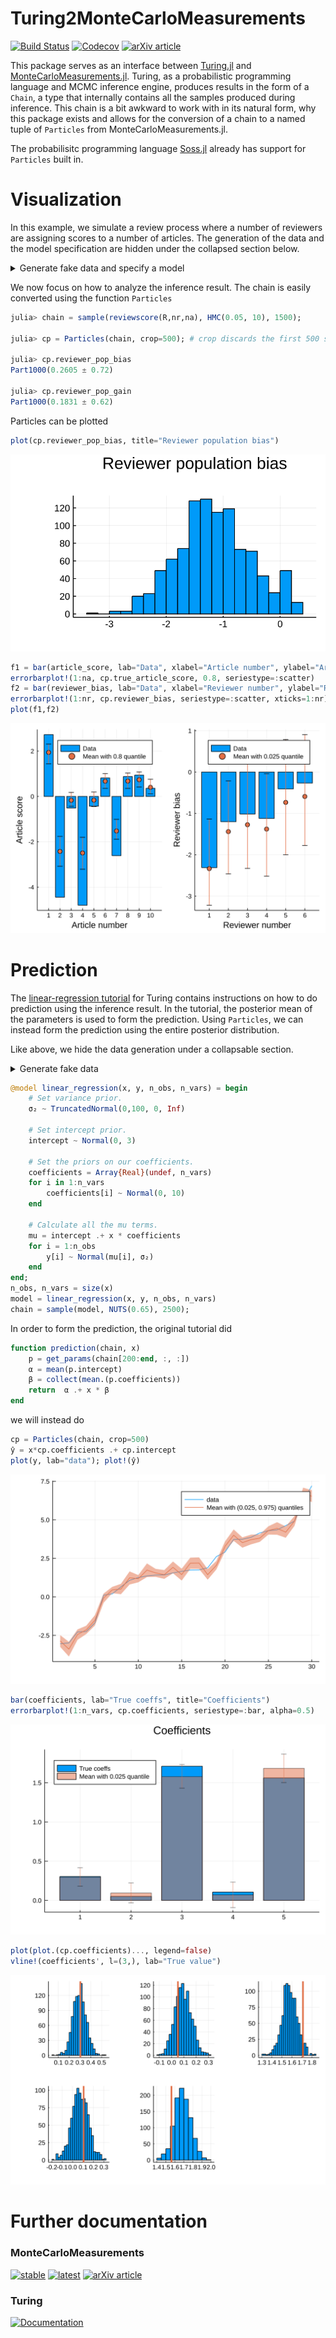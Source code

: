 # Turing2MonteCarloMeasurements

[![Build Status](https://travis-ci.org/baggepinnen/Turing2MonteCarloMeasurements.jl.svg?branch=master)](https://travis-ci.org/baggepinnen/Turing2MonteCarloMeasurements.jl)
[![Codecov](https://codecov.io/gh/baggepinnen/Turing2MonteCarloMeasurements.jl/branch/master/graph/badge.svg)](https://codecov.io/gh/baggepinnen/Turing2MonteCarloMeasurements.jl)
[![arXiv article](https://img.shields.io/badge/article-arXiv%3A2001.07625-B31B1B)](https://arxiv.org/abs/2001.07625)

This package serves as an interface between [Turing.jl](https://github.com/TuringLang/Turing.jl) and [MonteCarloMeasurements.jl](https://github.com/baggepinnen/MonteCarloMeasurements.jl). Turing, as a probabilistic programming language and MCMC inference engine, produces results in the form of a `Chain`, a type that internally contains all the samples produced during inference. This chain is a bit awkward to work with in its natural form, why this package exists and allows for the conversion of a chain to a named tuple of `Particles` from MonteCarloMeasurements.jl.

The probabilisitc programming language [Soss.jl](https://github.com/cscherrer/Soss.jl) already has support for `Particles` built in.

# Visualization
In this example, we simulate a review process where a number of reviewers are assigning scores to a number of articles. The generation of the data and the model specification are hidden under the collapsed section below.
<details>
<summary>Generate fake data and specify a model</summary>

```julia
using Turing, Distributions, Plots, Turing2MonteCarloMeasurements

nr = 5 # Number of reviewers
na = 10 # Number of articles
reviewer_bias = rand(Normal(0,1), nr)
article_score = rand(Normal(0,2), na)
R = clamp.([rand(Normal(r+a, 0.1)) for r in reviewer_bias, a in article_score], -5, 5)

Rmask = rand(Bool, size(R))
R = Rmask .* R
R = replace(Rmask, 0=>missing) .* R


m = @model reviewscore(R,nr,na) = begin
    reviewer_bias = Array{Real}(undef, nr)
    reviewer_gain = Array{Real}(undef, nr)
    true_article_score = Array{Real}(undef, na)
    reviewer_pop_bias ~ Normal(0,1)
    reviewer_pop_gain ~ Normal(1,1)
    for i = 1:nr
        reviewer_bias[i] ~ Normal(reviewer_pop_bias,1)
        reviewer_gain[i] ~ Normal(reviewer_pop_gain,1)
    end
    for j = 1:na
        true_article_score[j] ~ Normal(0,2.5)
    end
    rσ ~ TruncatedNormal(1,10,0,100)
    for j = 1:na
        for i = 1:nr
            R[i,j] ~ Normal(reviewer_bias[i] + true_article_score[j] + reviewer_gain[i]*true_article_score[j], rσ)
        end
    end
end
```
</details>


We now focus on how to analyze the inference result. The chain is easily converted using the function `Particles`
```julia
julia> chain = sample(reviewscore(R,nr,na), HMC(0.05, 10), 1500);

julia> cp = Particles(chain, crop=500); # crop discards the first 500 samples

julia> cp.reviewer_pop_bias
Part1000(0.2605 ± 0.72)

julia> cp.reviewer_pop_gain
Part1000(0.1831 ± 0.62)
```
Particles can be plotted
```julia
plot(cp.reviewer_pop_bias, title="Reviewer population bias")
```
![window](figs/rev_bias.svg)
```julia
f1 = bar(article_score, lab="Data", xlabel="Article number", ylabel="Article score", xticks=1:na)
errorbarplot!(1:na, cp.true_article_score, 0.8, seriestype=:scatter)
f2 = bar(reviewer_bias, lab="Data", xlabel="Reviewer number", ylabel="Reviewer bias")
errorbarplot!(1:nr, cp.reviewer_bias, seriestype=:scatter, xticks=1:nr)
plot(f1,f2)
```
![window](figs/articles.svg)


# Prediction
The [linear-regression tutorial](https://turing.ml/dev/tutorials/5-linearregression/) for Turing contains instructions on how to do prediction using the inference result. In the tutorial, the posterior mean of the parameters is used to form the prediction. Using `Particles`, we can instead form the prediction using the entire posterior distribution.

Like above, we hide the data generation under a collapsable section.

<details>
<summary>Generate fake data</summary>

```julia
using Turing, Turing2MonteCarloMeasurements, Distributions, MonteCarloMeasurements
coefficients = randn(5)
x = randn(30, 5)
y = x * coefficients .+ 1 .+ 0.4 .* randn.()
sI = sortperm(y)
y = y[sI]
x = x[sI,:]
```
</details>

```julia
@model linear_regression(x, y, n_obs, n_vars) = begin
    # Set variance prior.
    σ₂ ~ TruncatedNormal(0,100, 0, Inf)

    # Set intercept prior.
    intercept ~ Normal(0, 3)

    # Set the priors on our coefficients.
    coefficients = Array{Real}(undef, n_vars)
    for i in 1:n_vars
        coefficients[i] ~ Normal(0, 10)
    end

    # Calculate all the mu terms.
    mu = intercept .+ x * coefficients
    for i = 1:n_obs
        y[i] ~ Normal(mu[i], σ₂)
    end
end;
n_obs, n_vars = size(x)
model = linear_regression(x, y, n_obs, n_vars)
chain = sample(model, NUTS(0.65), 2500);
```

In order to form the prediction, the original tutorial did
```julia
function prediction(chain, x)
    p = get_params(chain[200:end, :, :])
    α = mean(p.intercept)
    β = collect(mean.(p.coefficients))
    return  α .+ x * β
end
```
we will instead do
```julia
cp = Particles(chain, crop=500)
ŷ = x*cp.coefficients .+ cp.intercept
plot(y, lab="data"); plot!(ŷ)
```
![window](figs/pred.svg)

```julia
bar(coefficients, lab="True coeffs", title="Coefficients")
errorbarplot!(1:n_vars, cp.coefficients, seriestype=:bar, alpha=0.5)
```
![window](figs/coeffs.svg)

```julia
plot(plot.(cp.coefficients)..., legend=false)
vline!(coefficients', l=(3,), lab="True value")
```
![window](figs/coeffs_hist.svg)

# Further documentation
### MonteCarloMeasurements
[![stable](https://img.shields.io/badge/docs-stable-blue.svg)](https://baggepinnen.github.io/MonteCarloMeasurements.jl/stable)
[![latest](https://img.shields.io/badge/docs-latest-blue.svg)](https://baggepinnen.github.io/MonteCarloMeasurements.jl/latest)
[![arXiv article](https://img.shields.io/badge/article-arXiv%3A2001.07625-B31B1B)](https://arxiv.org/abs/2001.07625)

### Turing
[![Documentation](https://img.shields.io/badge/doc-latest-blue.svg)](https://turing.ml/dev/docs/using-turing/)
